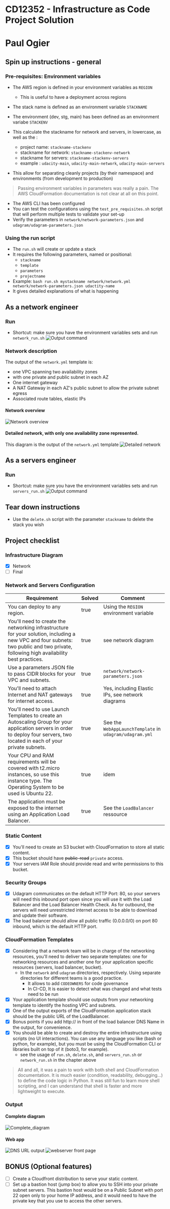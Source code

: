 # CD12352 - Infrastructure as Code Project Solution
# Paul Ogier

## Spin up instructions - general
### Pre-requisites: Environment variables
* The AWS region is defined in your environment variables as `REGION`
  * This is useful to have a deployment across regions
* The stack name is defined as an environment variable `STACKNAME` 
* The environment (dev, stg, main) has been defined as an environment variabe `STACKENV`
* This calculate the stackname for network and servers, in lowercase, as well as the :
  * project name: `stackname-stackenv`
  * stackname for network: `stackname-stackenv-network` 
  * stackname for servers: `stackname-stackenv-servers`
  * example : `udacity-main`, `udacity-main-network`, `udacity-main-servers`

* This allow for separating cleanly projects (by their namespace) and environments (from development to production)

> Passing environment variables in parameters was really a pain. The AWS CloudFormation documentation is not clear at all on this point.

* The AWS CLI has been configured
* You can test the configurations using the `test_pre_requisites.sh` script that will perform multiple tests to validate your set-up 
* Verify the parameters in `network/network-parameters.json` and `udagram/udagram-parameters.json`

### Using the run script
* The `run.sh` will create or update a stack
* It requires the following parameters, named or positional:
  * `stackname`
  * `template`
  * `parameters`
  * `projectname`
* Example: `bash run.sh mystackname network/network.yml network/network-parameters.json udactity-name`
* It gives detailed explanations of what is happening

## As a network engineer
### Run
* Shortcut: make sure you have the environment variables sets and run `network_run.sh`
![Output command](images/network_run.png)

### Network description
The output of the `network.yml` template is:
* one VPC spanning two availability zones
* with one private and public subnet in each AZ
* One internet gateway 
* A NAT Gateway in each AZ's public subnet to allow the private subnet egress
* Associated route tables, elastic IPs

#### Network overview
![Network overview](images/network_overview.jpg)

#### Detailed network, with only one availability zone represented.
This diagram is the output of the `network.yml` template
![Detailed network](images/network_detailed_one_az.jpg)


## As a servers engineer
### Run
* Shortcut: make sure you have the environment variables sets and run `servers_run.sh`
![Output command](images/servers_run.png)

## Tear down instructions
* Use the `delete.sh` script with the parameter `stackname` to delete the stack you wish

## Project checklist
### Infrastructure Diagram
- [x] Network
- [ ] Final

### Network and Servers Configuration
|Requirement|Solved|Comment|
|---|---|---|
|You can deploy to any region.|true|Using the `REGION` environment variable|
|You'll need to create the networking infrastructure for your solution, including a new VPC and four subnets: two public and two private, following high availability best practices. |true|see network diagram|
|Use a parameters JSON file to pass CIDR blocks for your VPC and subnets.|true|`network/network-parameters.json`|
|You'll need to attach Internet and NAT gateways for internet access.|true|Yes, including Elastic IPs, see network diagrams|
|You'll need to use Launch Templates to create an Autoscaling Group for your application servers in order to deploy four servers, two located in each of your private subnets.|true|See the `WebAppLaunchTemplate` in `udagram/udagram.yml` |
|Your CPU and RAM requirements will be covered with t2.micro instances, so use this instance type. The Operating System to be used is Ubuntu 22.|true|idem|
|The application must be exposed to the internet using an Application Load Balancer.|true|See the `LoadBalancer` ressource|

### Static Content
- [x] You'll need to create an S3 bucket with CloudFormation to store all static content.
- [x] This bucket should have ~~public-read~~ `private` access.
- [x] Your servers IAM Role should provide read and write permissions to this bucket.

### Security Groups
- [x] Udagram communicates on the default HTTP Port: 80, so your servers will need this inbound port open since you will use it with the Load Balancer and the Load Balancer Health Check. As for outbound, the servers will need unrestricted internet access to be able to download and update their software.
- [x] The load balancer should allow all public traffic (0.0.0.0/0) on port 80 inbound, which is the default HTTP port.

### CloudFormation Templates
- [x] Considering that a network team will be in charge of the networking resources, you'll need to deliver two separate templates: one for networking resources and another one for your application specific resources (servers, load balancer, bucket).
  * In the `network` and `udagram` directories, respectively. Using separate directories for different teams is a good practice.
    * It allows to add `CODEOWNERS` for code governance
    * In CI-CD, It is easier to detect what was changed and what tests need to be run
- [x] Your application template should use outputs from your networking template to identify the hosting VPC and subnets.
- [x] One of the output exports of the CloudFormation application stack should be the public URL of the LoadBalancer.
- [x] Bonus points if you add http:// in front of the load balancer DNS Name in the output, for convenience.
- [x] You should be able to create and destroy the entire infrastructure using scripts (no UI interactions). You can use any language you like (bash or python, for example), but you must be using the CloudFormation CLI or libraries built on top of it (boto3, for example).
  * see the usage of `run.sh`, `delete.sh`, and `servers_run.sh` or `network_run.sh` in the chapter above

> All and all, it was a pain to work with both shell and CloudFormation documentation. It is much easier (condition, readability, debugging...) to define the code logic in Python. It was still fun to learn more shell scripting, and I can understand that shell is faster and more lightweight to execute.

### Output
#### Complete diagram
![Complete_diagram](images/network_complete.png)

#### Web app
![DNS URL output](images/dns-output.png)
![webserver front page](images/webserver-front.png)

##  BONUS (Optional features)
- [ ] Create a Cloudfront distribution to serve your static content.
- [ ] Set up a bastion host (jump box) to allow you to SSH into your private subnet servers. This bastion host would be on a Public Subnet with port 22 open only to your home IP address, and it would need to have the private key that you use to access the other servers.